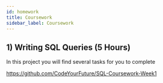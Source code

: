 ```yaml
---
id: homework
title: Coursework
sidebar_label: Coursework
---
```


## 1) Writing SQL Queries (5 Hours)

In this project you will find several tasks for you to complete

https://github.com/CodeYourFuture/SQL-Coursework-Week1
